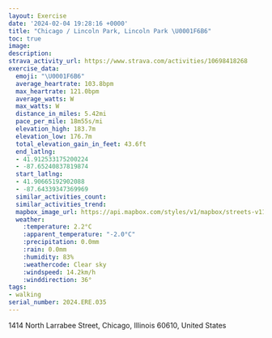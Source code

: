 ```yaml
---
layout: Exercise
date: '2024-02-04 19:28:16 +0000'
title: "Chicago / Lincoln Park, Lincoln Park \U0001F6B6"
toc: true
image:
description:
strava_activity_url: https://www.strava.com/activities/10698418268
exercise_data:
  emoji: "\U0001F6B6"
  average_heartrate: 103.8bpm
  max_heartrate: 121.0bpm
  average_watts: W
  max_watts: W
  distance_in_miles: 5.42mi
  pace_per_mile: 18m55s/mi
  elevation_high: 183.7m
  elevation_low: 176.7m
  total_elevation_gain_in_feet: 43.6ft
  end_latlng:
  - 41.912533175200224
  - -87.65240837819874
  start_latlng:
  - 41.90665192902088
  - -87.64339347369969
  similar_activities_count:
  similar_activities_trend:
  mapbox_image_url: https://api.mapbox.com/styles/v1/mapbox/streets-v11/static/path-5+787af2-1.0(aww~Fdt%7CuOpIuMl%40gAPe%40Dk%40A%5D%40gAG_ADs%40Cu%40%40qAF%5BXUBQAeACc%40%3Fc%40GmAA%7BC%40qAFk%40DIFE%5EGpD%3F_%40DQm%40IGW%3FiAN%5B%3FQCSKI%5BE_C%40iDGyCDsCGmDG_JIcFAqJCi%40K%5BKKYMIFI_DAMMKBQEGKCo%40Rs%40La%40Ny%40Ri%40%5BMAQ%40q%40Pg%40FYLyCt%40e%40Ne%40JwDh%40k%40Bg%40DEAiAJk%40%3Fa%40Fc%40%3Fu%40CUKWESKi%40g%40QKOEi%40%40a%40NS%3FECGOiAaBkCqDa%40w%40Qe%40UaAK%7D%40GmBEq%40Ko%40_%40sAc%40q%40QSOMg%40WGACD%40EOIs%40CsA%40G%40OLQRIRCb%40B%5CEO%3FUF%5DJWNQPKJ%40j%40Ar%40%3FR%40%5EHz%40d%40ZZ%60%40v%40ZlAP~A%3FjAMhAa%40tBOf%40c%40%60A%5DjAi%40vAU%5C%5DZg%40%60A_AzAy%40fBiB~BMx%40C%40EIA%3FNl%40DXPv%40RfA%3FDG%40AFF%60%40Bb%40BfAAzBJbB_%40fBc%40dAQVmAl%40Y%60AIJUNMTCNB%60%40A%60%40GASa%40MrAVPVZBJA%5CDRVRFL%40%5Eb%40jAHhAh%40jBFJXPTl%40HLRDl%40BTHFNF%5EFlAFhK%3FdBCvBFpBPdEFtRFZLJN%40n%40%3FRFJNB%5EJ~WDr%40P%5CBX%3FtCH~NDtBEpABz%40BDJ%40FBLCT%3FV%40%5CATBLALGfACh%40G~%40%40TDRGf%40BTCLDLEP%40ZG%60%40%3F%40n%40B%40j%40At%40MN%3FbAHZVH%3FPCDBJJb%40rAFHb%40S%5EKROP%5B%60AeALKb%40OXUj%40u%40TUtBmAvAcANOz%40a%40%40DSh%40URi%40%5E_%40%5CKBCA%3FIHM%60BeALKJW%5D%5Ec%40H%5DLaBnAyAz%40SRg%40x%40MNuCbCYPaAXG%3FOk%40Yo%40MOI%40OLGBQYWIc%40BgACi%40%40c%40D_%40C),pin-s-s+e5b22e(-87.64243,41.90593),pin-s-f+89ae00(-87.65323999999998,41.911169999999984)/auto/800x800?access_token=pk.eyJ1Ijoiam9zaGJlY2ttYW4iLCJhIjoiY205eWR2aDd1MWZ6djJrbXc4a3M0bWZleiJ9.XiG9OWkNcZk2QzjJbxLB4A
  weather:
    :temperature: 2.2°C
    :apparent_temperature: "-2.0°C"
    :precipitation: 0.0mm
    :rain: 0.0mm
    :humidity: 83%
    :weathercode: Clear sky
    :windspeed: 14.2km/h
    :winddirection: 36°
tags:
- walking
serial_number: 2024.ERE.035
---
```

1414 North Larrabee Street, Chicago, Illinois 60610, United States
